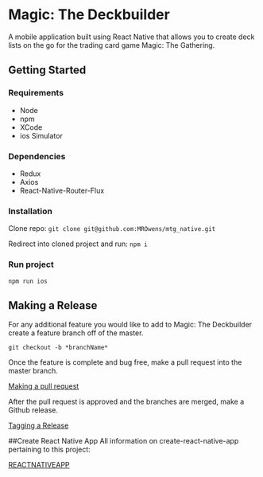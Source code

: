 # Magic: The Deckbuilder
A mobile application built using React Native that allows you to create deck lists on the go for the trading card game Magic: The Gathering.

## Getting Started

### Requirements
* Node
* npm
* XCode
* ios Simulator

### Dependencies
* Redux
* Axios
* React-Native-Router-Flux

### Installation
Clone repo:
`git clone git@github.com:MROwens/mtg_native.git`

Redirect into cloned project and run:
`npm i`

### Run project
`npm run ios`

## Making a Release
For any additional feature you would like to add to Magic: The Deckbuilder create a feature branch off of the master.  

`git checkout -b *branchName*`

Once the feature is complete and bug free, make a pull request into the master branch.  

[Making a pull request](https://help.github.com/articles/creating-a-pull-request/)

After the pull request is approved and the branches are merged, make a Github release.  

[Tagging a Release](https://help.github.com/articles/creating-releases/)

##Create React Native App
All information on create-react-native-app pertaining to this project:  

[REACTNATIVEAPP](https://github.com/MROwens/mtg_native/blob/dev/REACTNATIVEAPP.md)
